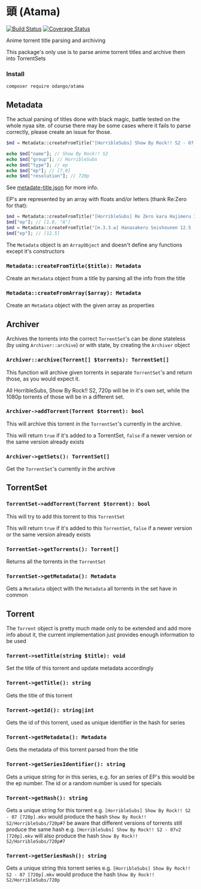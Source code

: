 # 頭 (Atama)

[![Build Status](https://travis-ci.org/odangomoe/Atama.svg?branch=master)](https://travis-ci.org/odangomoe/Atama) [![Coverage Status](https://coveralls.io/repos/github/odangomoe/Atama/badge.svg?branch=master)](https://coveralls.io/github/odangomoe/Atama?branch=master)

Anime torrent title parsing and archiving

This package's only use is to parse anime torrent titles and archive them into TorrentSets

### Install

```
composer require odango/atama
```

## Metadata

The actual parsing of titles done with black magic, battle tested on the whole nyaa site. of course there may be some cases where it fails to parse correctly, please create an issue for those.

```php
$md = Metadata::createFromTitle("[HorribleSubs] Show By Rock!! S2 - 07 [720p].mkv");

echo $md["name"]; // Show By Rock!! S2
echo $md["group"]; // HorribleSubs
echo $md["type"]; // ep
echo $md["ep"]; // [7.0]
echo $md["resolution"]; // 720p
```

See [metadate-title.json](test/data/metadata-title.json) for more info.

EP's are represented by an array with floats and/or letters (thank Re:Zero for that):

```php
$md = Metadata::createFromTitle("[HorribleSubs] Re Zero kara Hajimeru Isekai Seikatsu - 01A [1080p].mkv");
$md["ep"]; // [1.0, "A"]
$md = Metadata::createFromTitle("[m.3.3.w] Hanasakeru Seishounen 12.5 (XviD) [89BACFB9].avi");
$md["ep"]; // [12.5]
```

The `Metadata` object is an `ArrayObject` and doesn't define any functions except it's constructors

### `Metadata::createFromTitle($title): Metadata`

Create an `Metadata` object from a title by parsing all the info from the title

### `Metadata::createFromArray($array): Metadata`

Create an `Metadata` object with the given array as properties

## Archiver

Archives the torrents into the correct `TorrentSet`'s can be done stateless (by using `Archiver::archive`) or with state, by creating the `Archiver` object

### `Archiver::archive(Torrent[] $torrents): TorrentSet[]`

This function will archive given torrents in separate `TorrentSet`'s and return those, as you would expect it.

All HorribleSubs, Show By Rock!! S2, 720p will be in it's own set, while the 1080p torrents of those will be in a different set.

### `Archiver->addTorrent(Torrent $torrent): bool`

This will archive this torrent in the `TorrentSet`'s currently in the archive.

This will return `true` if it's added to a TorrentSet, `false` if a newer version or the same version already exists

### `Archiver->getSets(): TorrentSet[]`

Get the `TorrentSet`'s currently in the archive

## TorrentSet

### `TorrentSet->addTorrent(Torrent $torrent): bool`

This will try to add this torrent to this `TorrentSet`

This will return `true` if it's added to this `TorrentSet`, `false` if a newer version or the same version already exists

### `TorrentSet->getTorrents(): Torrent[]`

Returns all the torrents in the `TorrentSet`

### `TorrentSet->getMetadata(): Metadata`

Gets a `Metadata` object with the `Metadata` all torrents in the set have in common

## Torrent

The `Torrent` object is pretty much made only to be extended and add more info about it, the current implementation just provides enough information to be used

### `Torrent->setTitle(string $title): void`

Set the title of this torrent and update metadata accordingly

### `Torrent->getTitle(): string`

Gets the title of this torrent

### `Torrent->getId(): string|int`

Gets the id of this torrent, used as unique identifier in the hash for series

### `Torrent->getMetadata(): Metadata`

Gets the metadata of this torrent parsed from the title

### `Torrent->getSeriesIdentifier(): string`

Gets a unique string for in this series, e.g. for an series of EP's this would be the ep number. The id or a random number is used for specials

### `Torrent->getHash(): string`

Gets a unique string for this torrent e.g. `[HorribleSubs] Show By Rock!! S2 - 07 [720p].mkv` would produce the hash `Show By Rock!! S2/HorribleSubs/720p#7` be aware that different versions of torrents still produce the same hash e.g. `[HorribleSubs] Show By Rock!! S2 - 07v2 [720p].mkv` will also produce the hash `Show By Rock!! S2/HorribleSubs/720p#7`

### `Torrent->getSeriesHash(): string`

Gets a unique string this torrent series e.g. `[HorribleSubs] Show By Rock!! S2 - 07 [720p].mkv` would produce the hash `Show By Rock!! S2/HorribleSubs/720p`
